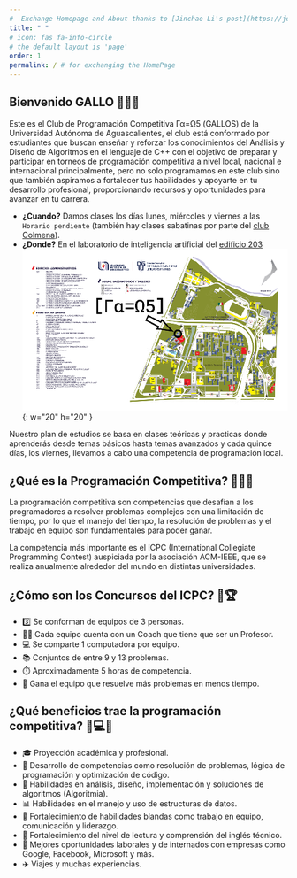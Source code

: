 ```yaml
---
#  Exchange Homepage and About thanks to [Jinchao Li's post](https://jekyll-theme-chirpy-taupe.vercel.app/blog/exchange-homepage-and-about/) and the [github issue 711](https://github.com/cotes2020/jekyll-theme-chirpy/issues/711)
title: " "
# icon: fas fa-info-circle 
# the default layout is 'page'
order: 1
permalink: / # for exchanging the HomePage
---
```


## Bienvenido GALLO 🎉🐓👋

Este es el Club de Programación Competitiva Γα=Ω5 (GALLOS) de la Universidad Autónoma de Aguascalientes, el club está conformado por estudiantes que buscan enseñar y reforzar los conocimientos del Análisis y Diseño de Algoritmos en el lenguaje de C++ con el objetivo de preparar y participar en torneos de programación competitiva a nivel local, nacional e internacional principalmente, pero no solo programamos en este club sino que también aspiramos a fortalecer tus habilidades y apoyarte en tu desarrollo profesional, proporcionando recursos y oportunidades para avanzar en tu carrera.

<style>
.zoomable { image-rendering: pixelated; }
.popup { image-rendering: pixelated; }
.img-link { image-rendering: pixelated; }
img[alt="mapa uaa"] { image-rendering: pixelated; }
</style>

- **¿Cuando?** Damos clases los días lunes, miércoles y viernes a las `Horario pendiente` (también hay clases sabatinas por parte del [club Colmena](https://linktr.ee/colmena.oficial)).
- **¿Donde?** En el laboratorio de inteligencia artificial del [edificio 203](https://maps.app.goo.gl/A9i7rYa39DNT53NA8) ![mapa uaa](/assets/img/edificio203.png){: w="20" h="20" } 

Nuestro plan de estudios se basa en clases teóricas y practicas donde aprenderás desde temas básicos hasta temas avanzados y cada quince días, los viernes, llevamos a cabo una competencia de programación local.


## ¿Qué es la Programación Competitiva? 👨‍💻💡

La programación competitiva son competencias que desafían a los programadores a resolver problemas complejos con una limitación de tiempo, por lo que el manejo del tiempo, la resolución de problemas y el trabajo en equipo son fundamentales para poder ganar.

La competencia más importante es el ICPC (International Collegiate Programming Contest) auspiciada por la asociación ACM-IEEE, que se realiza anualmente alrededor del mundo en distintas universidades.

## ¿Cómo son los Concursos del ICPC? 🤔🏆

- 3️⃣ Se conforman de equipos de 3 personas.
- 👨‍🏫 Cada equipo cuenta con un Coach que tiene que ser un Profesor.
- 💻 Se comparte 1 computadora por equipo.
- 📚 Conjuntos de entre 9 y 13 problemas.
- ⏱️ Aproximadamente 5 horas de competencia.
- 🏅 Gana el equipo que resuelve más problemas en menos tiempo.

## ¿Qué beneficios trae la programación competitiva? 🌟💻🏅

- 🎓 Proyección académica y profesional.
- 🧩 Desarrollo de competencias como resolución de problemas, lógica de programación y optimización de código.
- 🎨 Habilidades en análisis, diseño, implementación y soluciones de algoritmos (Algoritmia).
- 📊 Habilidades en el manejo y uso de estructuras de datos.
- 🤝 Fortalecimiento de habilidades blandas como trabajo en equipo, comunicación y liderazgo.
- 📖 Fortalecimiento del nivel de lectura y comprensión del inglés técnico.
- 💼 Mejores oportunidades laborales y de internados con empresas como Google, Facebook, Microsoft y más.
- ✈️ Viajes y muchas experiencias.





